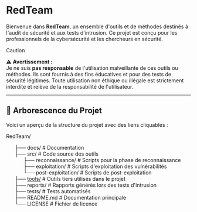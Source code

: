 # RedTeam

Bienvenue dans **RedTeam**, un ensemble d'outils et de méthodes destinés à l'audit de sécurité et aux tests d'intrusion. Ce projet est conçu pour les professionnels de la cybersécurité et les chercheurs en sécurité.

> [!CAUTION]  
> ⚠️ **Avertissement :**  
> Je ne suis **pas responsable** de l'utilisation malveillante de ces outils ou méthodes. Ils sont fournis à des fins éducatives et pour des tests de sécurité légitimes. Toute utilisation non éthique ou illégale est strictement interdite et relève de la responsabilité de l'utilisateur.

---

## 📁 Arborescence du Projet

Voici un aperçu de la structure du projet avec des liens cliquables :

RedTeam/
<ul style="list-style-type: none;">
  <li>├── docs/ # Documentation</li>
  <li>├── src/ # Code source des outils
    <ul style="list-style-type: none;">
      <li>├── reconnaissance/ # Scripts pour la phase de reconnaissance</li>
      <li>├── exploitation/ # Scripts d'exploitation des vulnérabilités</li>
      <li>└── post-exploitation/ # Scripts de post-exploitation</li>
    </ul>
  </li>
  <li>├── <a href="./tools/">tools/</a> # Outils tiers utilisés dans le projet</li>
  <li>├── reports/ # Rapports générés lors des tests d'intrusion</li>
  <li>├── tests/ # Tests automatisés</li>
  <li>├── README.md # Documentation principale</li>
  <li>└── LICENSE # Fichier de licence</li>
</ul>

